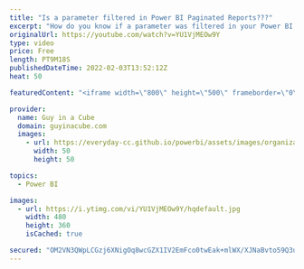 ```yaml
---
title: "Is a parameter filtered in Power BI Paginated Reports???"
excerpt: "How do you know if a parameter was filtered in your Power BI Paginated Reports? Was a slicer used in the Power BI report that is using the Paginated visual? Adam shows you a way you can find out!  Create and use the paginated report visual https://docs.microsoft.com/en-us/power-bi/visuals/paginated-report-visual"
originalUrl: https://youtube.com/watch?v=YU1VjMEOw9Y
type: video
price: Free
length: PT9M18S
publishedDateTime: 2022-02-03T13:52:12Z
heat: 50

featuredContent: "<iframe width=\"800\" height=\"500\" frameborder=\"0\" src=\"https://www.youtube.com/embed/YU1VjMEOw9Y\" allow=\"accelerometer; autoplay; encrypted-media; gyroscope; picture-in-picture\" allowfullscreen></iframe>"

provider:
  name: Guy in a Cube
  domain: guyinacube.com
  images:
    - url: https://everyday-cc.github.io/powerbi/assets/images/organizations/guyinacube.com-50x50.jpg
      width: 50
      height: 50

topics:
  - Power BI

images:
  - url: https://i.ytimg.com/vi/YU1VjMEOw9Y/hqdefault.jpg
    width: 480
    height: 360
    isCached: true

secured: "OM2VN3QWpLCGzj6XNigOq8wcGZX1IV2EmFco0twEak+mlWX/XJNaBvto59Q3u0AocTCiMe7eNxgO+6TfRlBzofeaQnsFphKBMk/HQLGah29jH7CWdI+p83t+SR6pOZJLLm3H+Xzq8Z8XH+qiPiiZTDee2JW4rovtE1gYPGNv6w7F5MaUA2hTLVPUoVmp78qTruK6pWR0bCeRBymoOYM6N5K6n9nq3QmpPPhKhVqnPz5Ygb869zjAL64ttL1LgyNmYJ3QSgN1YaRzR/c7kED3rJ89Ey62rWekCPvMtkIdB2gyllQqZqFdprPqiy15WBLhma84RDsNATZ9Cqal2d8FJAL0vwXwZ0F6ajMy3fmxIwdyh1DWrQsZWZGku4e4OdIMUN5wf2gk23wpXOPT/yYeynTlrQYMfq90JBh/Ryxmllg=;qmza6pUyx/Ck3o7UL1LNVw=="
---
```


